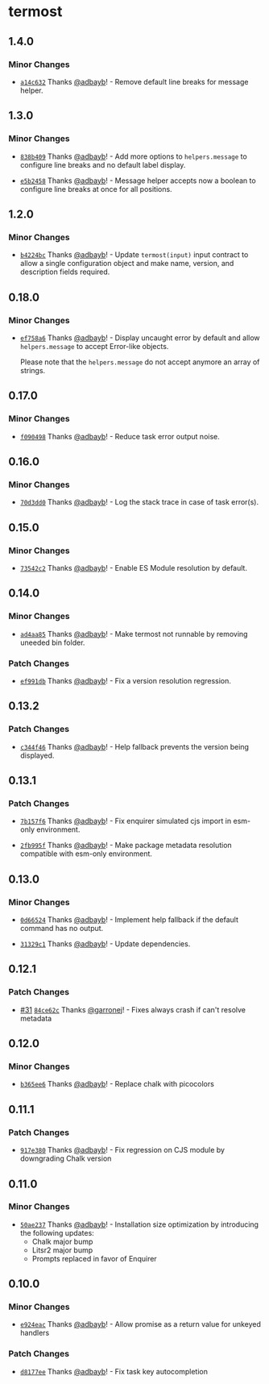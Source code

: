# termost

## 1.4.0

### Minor Changes

- [`a14c632`](https://github.com/adbayb/termost/commit/a14c6329bf0108365f28fbc29c598353574f47e7) Thanks [@adbayb](https://github.com/adbayb)! - Remove default line breaks for message helper.

## 1.3.0

### Minor Changes

- [`838b409`](https://github.com/adbayb/termost/commit/838b409603e86968027f0175c1d7318229491ef0) Thanks [@adbayb](https://github.com/adbayb)! - Add more options to `helpers.message` to configure line breaks and no default label display.

- [`e5b2458`](https://github.com/adbayb/termost/commit/e5b24586ab5e460c9d509928799940b86ec62763) Thanks [@adbayb](https://github.com/adbayb)! - Message helper accepts now a boolean to configure line breaks at once for all positions.

## 1.2.0

### Minor Changes

- [`b4224bc`](https://github.com/adbayb/termost/commit/b4224bc11098b5c40a1629cf9cb081de8edb3211) Thanks [@adbayb](https://github.com/adbayb)! - Update `termost(input)` input contract to allow a single configuration object and make name, version, and description fields required.

## 0.18.0

### Minor Changes

- [`ef758a6`](https://github.com/adbayb/termost/commit/ef758a65119a3693160d3f12b813beb4255574cf) Thanks [@adbayb](https://github.com/adbayb)! - Display uncaught error by default and allow `helpers.message` to accept Error-like objects.

    Please note that the `helpers.message` do not accept anymore an array of strings.

## 0.17.0

### Minor Changes

- [`f090498`](https://github.com/adbayb/termost/commit/f090498b1c4dca3078dfdf558390d8793979fdcc) Thanks [@adbayb](https://github.com/adbayb)! - Reduce task error output noise.

## 0.16.0

### Minor Changes

- [`70d3dd0`](https://github.com/adbayb/termost/commit/70d3dd07466e5aff16108579646f62bd85cd3840) Thanks [@adbayb](https://github.com/adbayb)! - Log the stack trace in case of task error(s).

## 0.15.0

### Minor Changes

- [`73542c2`](https://github.com/adbayb/termost/commit/73542c289093ac4d964e90684095227f6a0f5309) Thanks [@adbayb](https://github.com/adbayb)! - Enable ES Module resolution by default.

## 0.14.0

### Minor Changes

- [`ad4aa85`](https://github.com/adbayb/termost/commit/ad4aa858bce68bf91c798b80b04a5c5cf37e85db) Thanks [@adbayb](https://github.com/adbayb)! - Make termost not runnable by removing uneeded bin folder.

### Patch Changes

- [`ef991db`](https://github.com/adbayb/termost/commit/ef991dbd3a1cfdab9a2bc19223a62266152b489b) Thanks [@adbayb](https://github.com/adbayb)! - Fix a version resolution regression.

## 0.13.2

### Patch Changes

- [`c344f46`](https://github.com/adbayb/termost/commit/c344f4606e8a3dd4731dc7ff60ebc9e72fd3eaa7) Thanks [@adbayb](https://github.com/adbayb)! - Help fallback prevents the version being displayed.

## 0.13.1

### Patch Changes

- [`7b157f6`](https://github.com/adbayb/termost/commit/7b157f6b5f165b7a732d2f50b1fba7c9fe52f617) Thanks [@adbayb](https://github.com/adbayb)! - Fix enquirer simulated cjs import in esm-only environment.

- [`2fb995f`](https://github.com/adbayb/termost/commit/2fb995fb4c6543ab3ecd60f4e1a02d7995a7d943) Thanks [@adbayb](https://github.com/adbayb)! - Make package metadata resolution compatible with esm-only environment.

## 0.13.0

### Minor Changes

- [`0d66524`](https://github.com/adbayb/termost/commit/0d66524a1347c4c834619cebf5f9005e05b548f3) Thanks [@adbayb](https://github.com/adbayb)! - Implement help fallback if the default command has no output.

- [`31329c1`](https://github.com/adbayb/termost/commit/31329c1b56032fb1603cc2d54c5551aecfe6d53c) Thanks [@adbayb](https://github.com/adbayb)! - Update dependencies.

## 0.12.1

### Patch Changes

- [#31](https://github.com/adbayb/termost/pull/31) [`84ce62c`](https://github.com/adbayb/termost/commit/84ce62c1a83db1cf2413edcdcdb64d63195247af) Thanks [@garronej](https://github.com/garronej)! - Fixes always crash if can't resolve metadata

## 0.12.0

### Minor Changes

- [`b365ee6`](https://github.com/adbayb/termost/commit/b365ee6d047c0dbef64e3651251b98881267766a) Thanks [@adbayb](https://github.com/adbayb)! - Replace chalk with picocolors

## 0.11.1

### Patch Changes

- [`917e380`](https://github.com/adbayb/termost/commit/917e3800f2bb848be4ca1c8b3279e8d0e4409250) Thanks [@adbayb](https://github.com/adbayb)! - Fix regression on CJS module by downgrading Chalk version

## 0.11.0

### Minor Changes

- [`50ae237`](https://github.com/adbayb/termost/commit/50ae237c4269f624bd707976dc61c0f9fbddebb2) Thanks [@adbayb](https://github.com/adbayb)! - Installation size optimization by introducing the following updates:
    - Chalk major bump
    - Litsr2 major bump
    - Prompts replaced in favor of Enquirer

## 0.10.0

### Minor Changes

- [`e924eac`](https://github.com/adbayb/termost/commit/e924eaca807c7dd78c889ad6506825b25aa8a96f) Thanks [@adbayb](https://github.com/adbayb)! - Allow promise as a return value for unkeyed handlers

### Patch Changes

- [`d8177ee`](https://github.com/adbayb/termost/commit/d8177eed3aa6a7351637a15285b33365e97fbae4) Thanks [@adbayb](https://github.com/adbayb)! - Fix task key autocompletion
